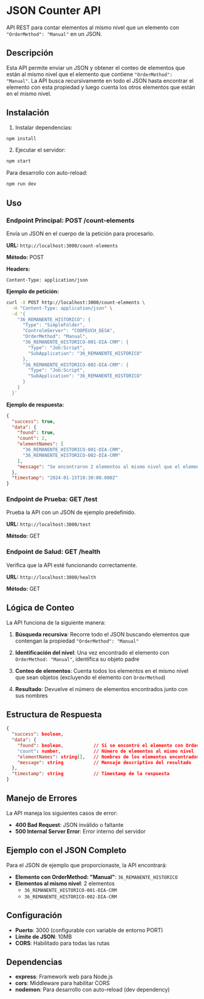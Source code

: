 # JSON Counter API

API REST para contar elementos al mismo nivel que un elemento con `"OrderMethod": "Manual"` en un JSON.

## Descripción

Esta API permite enviar un JSON y obtener el conteo de elementos que están al mismo nivel que el elemento que contiene `"OrderMethod": "Manual"`. La API busca recursivamente en todo el JSON hasta encontrar el elemento con esta propiedad y luego cuenta los otros elementos que están en el mismo nivel.

## Instalación

1. Instalar dependencias:
```bash
npm install
```

2. Ejecutar el servidor:
```bash
npm start
```

Para desarrollo con auto-reload:
```bash
npm run dev
```

## Uso

### Endpoint Principal: POST /count-elements

Envía un JSON en el cuerpo de la petición para procesarlo.

**URL:** `http://localhost:3000/count-elements`

**Método:** POST

**Headers:**
```
Content-Type: application/json
```

**Ejemplo de petición:**
```bash
curl -X POST http://localhost:3000/count-elements \
  -H "Content-Type: application/json" \
  -d '{
    "36_REMANENTE_HISTORICO": {
      "Type": "SimpleFolder",
      "ControlmServer": "COOPEUCH_DESA",
      "OrderMethod": "Manual",
      "36_REMANENTE_HISTORICO-001-DIA-CRM": {
        "Type": "Job:Script",
        "SubApplication": "36_REMANENTE_HISTORICO"
      },
      "36_REMANENTE_HISTORICO-002-DIA-CRM": {
        "Type": "Job:Script",
        "SubApplication": "36_REMANENTE_HISTORICO"
      }
    }
  }'
```

**Ejemplo de respuesta:**
```json
{
  "success": true,
  "data": {
    "found": true,
    "count": 2,
    "elementNames": [
      "36_REMANENTE_HISTORICO-001-DIA-CRM",
      "36_REMANENTE_HISTORICO-002-DIA-CRM"
    ],
    "message": "Se encontraron 2 elementos al mismo nivel que el elemento con OrderMethod: \"Manual\""
  },
  "timestamp": "2024-01-15T10:30:00.000Z"
}
```

### Endpoint de Prueba: GET /test

Prueba la API con un JSON de ejemplo predefinido.

**URL:** `http://localhost:3000/test`

**Método:** GET

### Endpoint de Salud: GET /health

Verifica que la API esté funcionando correctamente.

**URL:** `http://localhost:3000/health`

**Método:** GET

## Lógica de Conteo

La API funciona de la siguiente manera:

1. **Búsqueda recursiva**: Recorre todo el JSON buscando elementos que contengan la propiedad `"OrderMethod": "Manual"`

2. **Identificación del nivel**: Una vez encontrado el elemento con `OrderMethod: "Manual"`, identifica su objeto padre

3. **Conteo de elementos**: Cuenta todos los elementos en el mismo nivel que sean objetos (excluyendo el elemento con `OrderMethod`)

4. **Resultado**: Devuelve el número de elementos encontrados junto con sus nombres

## Estructura de Respuesta

```json
{
  "success": boolean,
  "data": {
    "found": boolean,           // Si se encontró el elemento con OrderMethod: "Manual"
    "count": number,            // Número de elementos al mismo nivel
    "elementNames": string[],   // Nombres de los elementos encontrados
    "message": string           // Mensaje descriptivo del resultado
  },
  "timestamp": string           // Timestamp de la respuesta
}
```

## Manejo de Errores

La API maneja los siguientes casos de error:

- **400 Bad Request**: JSON inválido o faltante
- **500 Internal Server Error**: Error interno del servidor

## Ejemplo con el JSON Completo

Para el JSON de ejemplo que proporcionaste, la API encontrará:
- **Elemento con OrderMethod: "Manual"**: `36_REMANENTE_HISTORICO`
- **Elementos al mismo nivel**: 2 elementos
  - `36_REMANENTE_HISTORICO-001-DIA-CRM`
  - `36_REMANENTE_HISTORICO-002-DIA-CRM`

## Configuración

- **Puerto**: 3000 (configurable con variable de entorno PORT)
- **Límite de JSON**: 10MB
- **CORS**: Habilitado para todas las rutas

## Dependencias

- **express**: Framework web para Node.js
- **cors**: Middleware para habilitar CORS
- **nodemon**: Para desarrollo con auto-reload (dev dependency)


